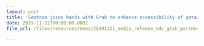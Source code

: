 ```yaml
---
layout: post
title: 'Sentosa joins hands with Grab to enhance accessibility of getaways'
date: 2019-11-21T00:00:00.000Z
file_url: /files/resources/news/20191121_media_release_sdc_grab_partnership.pdf

---
```


